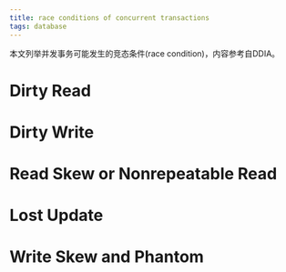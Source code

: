 ```yaml
---
title: race conditions of concurrent transactions
tags: database
---
```


本文列举并发事务可能发生的竞态条件(race condition)，内容参考自DDIA。

# Dirty Read

# Dirty Write

# Read Skew or Nonrepeatable Read

# Lost Update

# Write Skew and Phantom
